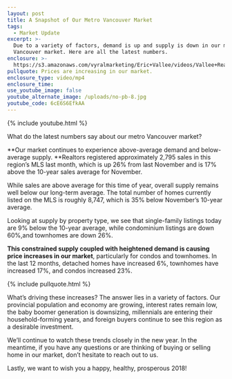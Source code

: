 ```yaml
---
layout: post
title: A Snapshot of Our Metro Vancouver Market
tags:
  - Market Update
excerpt: >-
  Due to a variety of factors, demand is up and supply is down in our metro
  Vancouver market. Here are all the latest numbers.
enclosure: >-
  https://s3.amazonaws.com/vyralmarketing/Eric+Vallee/videos/Vallee+Real+Estate-+A+Snapshot+of+Our+Metro+Vancouver+Market.mp4
pullquote: Prices are increasing in our market.
enclosure_type: video/mp4
enclosure_time:
use_youtube_image: false
youtube_alternate_image: /uploads/no-pb-8.jpg
youtube_code: 6cE6S6EfkAA
---
```



{% include youtube.html %}

What do the latest numbers say about our metro Vancouver market?

**Our market continues to experience above-average demand and below-average supply.&nbsp;**Realtors registered approximately 2,795 sales in this region’s MLS last month, which is up 26% from last November and is 17% above the 10-year sales average for November.

While sales are above average for this time of year, overall supply remains well below our long-term average. The total number of homes currently listed on the MLS is roughly 8,747, which is 35% below November’s 10-year average.

Looking at supply by property type, we see that single-family listings today are 9% below the 10-year average, while condominium listings are down 60%,and townhomes are down 26%.

**This constrained supply coupled with heightened demand is causing price increases in our market**, particularly for condos and townhomes. In the last 12 months, detached homes have increased 6%, townhomes have increased 17%, and condos increased 23%.

{% include pullquote.html %}

What’s driving these increases? The answer lies in a variety of factors. Our provincial population and economy are growing, interest rates remain low, the baby boomer generation is downsizing, millennials are entering their household-forming years, and foreign buyers continue to see this region as a desirable investment.

We’ll continue to watch these trends closely in the new year. In the meantime, if you have any questions or are thinking of buying or selling home in our market, don’t hesitate to reach out to us.

Lastly, we want to wish you a happy, healthy, prosperous 2018!